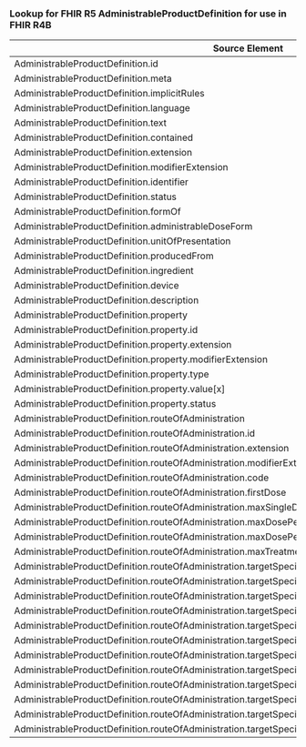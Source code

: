 ### Lookup for FHIR R5 AdministrableProductDefinition for use in FHIR R4B

| Source Element | Usage | Target |
| -------------- | ----- | ------ |
| AdministrableProductDefinition.id | UseElementSameName | AdministrableProductDefinition.id |
| AdministrableProductDefinition.meta | UseElementSameName | AdministrableProductDefinition.meta |
| AdministrableProductDefinition.implicitRules | UseElementSameName | AdministrableProductDefinition.implicitRules |
| AdministrableProductDefinition.language | UseElementSameName | AdministrableProductDefinition.language |
| AdministrableProductDefinition.text | UseElementSameName | AdministrableProductDefinition.text |
| AdministrableProductDefinition.contained | UseElementSameName | AdministrableProductDefinition.contained |
| AdministrableProductDefinition.extension | UseElementSameName | AdministrableProductDefinition.extension |
| AdministrableProductDefinition.modifierExtension | UseElementSameName | AdministrableProductDefinition.modifierExtension |
| AdministrableProductDefinition.identifier | UseElementSameName | AdministrableProductDefinition.identifier |
| AdministrableProductDefinition.status | UseElementSameName | AdministrableProductDefinition.status |
| AdministrableProductDefinition.formOf | UseElementSameName | AdministrableProductDefinition.formOf |
| AdministrableProductDefinition.administrableDoseForm | UseElementSameName | AdministrableProductDefinition.administrableDoseForm |
| AdministrableProductDefinition.unitOfPresentation | UseElementSameName | AdministrableProductDefinition.unitOfPresentation |
| AdministrableProductDefinition.producedFrom | UseElementSameName | AdministrableProductDefinition.producedFrom |
| AdministrableProductDefinition.ingredient | UseElementSameName | AdministrableProductDefinition.ingredient |
| AdministrableProductDefinition.device | UseElementSameName | AdministrableProductDefinition.device |
| AdministrableProductDefinition.description | UseExtension | http://hl7.org/fhir/5.0/StructureDefinition/extension-AdministrableProductDefinition.description |
| AdministrableProductDefinition.property | UseElementSameName | AdministrableProductDefinition.property |
| AdministrableProductDefinition.property.id | UseElementSameName | AdministrableProductDefinition.property.id |
| AdministrableProductDefinition.property.extension | UseElementSameName | AdministrableProductDefinition.property.extension |
| AdministrableProductDefinition.property.modifierExtension | UseElementSameName | AdministrableProductDefinition.property.modifierExtension |
| AdministrableProductDefinition.property.type | UseElementSameName | AdministrableProductDefinition.property.type |
| AdministrableProductDefinition.property.value[x] | UseExtension | http://hl7.org/fhir/5.0/StructureDefinition/extension-AdministrableProductDefinition.property.value |
| AdministrableProductDefinition.property.status | UseElementSameName | AdministrableProductDefinition.property.status |
| AdministrableProductDefinition.routeOfAdministration | UseElementSameName | AdministrableProductDefinition.routeOfAdministration |
| AdministrableProductDefinition.routeOfAdministration.id | UseElementSameName | AdministrableProductDefinition.routeOfAdministration.id |
| AdministrableProductDefinition.routeOfAdministration.extension | UseElementSameName | AdministrableProductDefinition.routeOfAdministration.extension |
| AdministrableProductDefinition.routeOfAdministration.modifierExtension | UseElementSameName | AdministrableProductDefinition.routeOfAdministration.modifierExtension |
| AdministrableProductDefinition.routeOfAdministration.code | UseElementSameName | AdministrableProductDefinition.routeOfAdministration.code |
| AdministrableProductDefinition.routeOfAdministration.firstDose | UseElementSameName | AdministrableProductDefinition.routeOfAdministration.firstDose |
| AdministrableProductDefinition.routeOfAdministration.maxSingleDose | UseElementSameName | AdministrableProductDefinition.routeOfAdministration.maxSingleDose |
| AdministrableProductDefinition.routeOfAdministration.maxDosePerDay | UseElementSameName | AdministrableProductDefinition.routeOfAdministration.maxDosePerDay |
| AdministrableProductDefinition.routeOfAdministration.maxDosePerTreatmentPeriod | UseElementSameName | AdministrableProductDefinition.routeOfAdministration.maxDosePerTreatmentPeriod |
| AdministrableProductDefinition.routeOfAdministration.maxTreatmentPeriod | UseElementSameName | AdministrableProductDefinition.routeOfAdministration.maxTreatmentPeriod |
| AdministrableProductDefinition.routeOfAdministration.targetSpecies | UseElementSameName | AdministrableProductDefinition.routeOfAdministration.targetSpecies |
| AdministrableProductDefinition.routeOfAdministration.targetSpecies.id | UseElementSameName | AdministrableProductDefinition.routeOfAdministration.targetSpecies.id |
| AdministrableProductDefinition.routeOfAdministration.targetSpecies.extension | UseElementSameName | AdministrableProductDefinition.routeOfAdministration.targetSpecies.extension |
| AdministrableProductDefinition.routeOfAdministration.targetSpecies.modifierExtension | UseElementSameName | AdministrableProductDefinition.routeOfAdministration.targetSpecies.modifierExtension |
| AdministrableProductDefinition.routeOfAdministration.targetSpecies.code | UseElementSameName | AdministrableProductDefinition.routeOfAdministration.targetSpecies.code |
| AdministrableProductDefinition.routeOfAdministration.targetSpecies.withdrawalPeriod | UseElementSameName | AdministrableProductDefinition.routeOfAdministration.targetSpecies.withdrawalPeriod |
| AdministrableProductDefinition.routeOfAdministration.targetSpecies.withdrawalPeriod.id | UseElementSameName | AdministrableProductDefinition.routeOfAdministration.targetSpecies.withdrawalPeriod.id |
| AdministrableProductDefinition.routeOfAdministration.targetSpecies.withdrawalPeriod.extension | UseElementSameName | AdministrableProductDefinition.routeOfAdministration.targetSpecies.withdrawalPeriod.extension |
| AdministrableProductDefinition.routeOfAdministration.targetSpecies.withdrawalPeriod.modifierExtension | UseElementSameName | AdministrableProductDefinition.routeOfAdministration.targetSpecies.withdrawalPeriod.modifierExtension |
| AdministrableProductDefinition.routeOfAdministration.targetSpecies.withdrawalPeriod.tissue | UseElementSameName | AdministrableProductDefinition.routeOfAdministration.targetSpecies.withdrawalPeriod.tissue |
| AdministrableProductDefinition.routeOfAdministration.targetSpecies.withdrawalPeriod.value | UseElementSameName | AdministrableProductDefinition.routeOfAdministration.targetSpecies.withdrawalPeriod.value |
| AdministrableProductDefinition.routeOfAdministration.targetSpecies.withdrawalPeriod.supportingInformation | UseElementSameName | AdministrableProductDefinition.routeOfAdministration.targetSpecies.withdrawalPeriod.supportingInformation |
